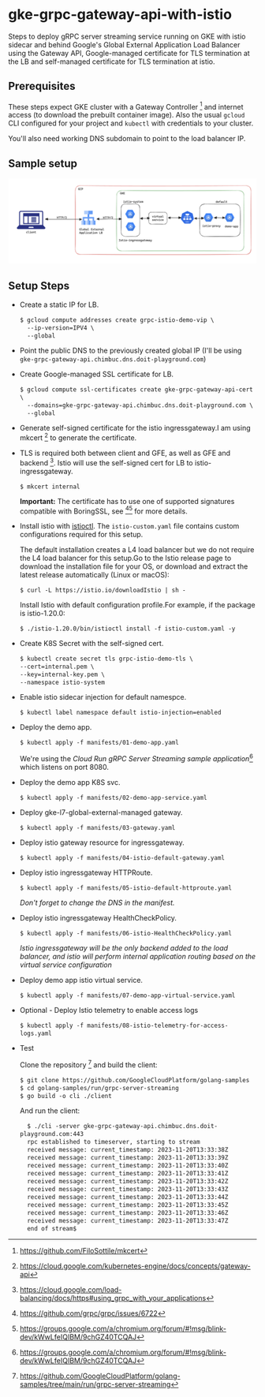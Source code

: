 # gke-grpc-gateway-api-with-istio

Steps to deploy gRPC server streaming service running on GKE with istio sidecar and behind Google's Global External Application Load Balancer using the Gateway API, Google-managed
certificate for TLS termination at the LB and self-managed certificate for TLS termination at istio.

## Prerequisites

These steps expect GKE cluster with a Gateway Controller [^1] and internet access (to download the prebuilt container image). Also the usual `gcloud` CLI configured for your project and `kubectl` with credentials to your cluster.

You'll also need working DNS subdomain to point to the load balancer IP.

## Sample setup

![setup](images/setup.png)

## Setup Steps

- Create a static IP for LB.
  ```shell
  $ gcloud compute addresses create grpc-istio-demo-vip \
    --ip-version=IPV4 \
    --global
  ```

- Point the public DNS to the previously created global IP (I'll be using `gke-grpc-gateway-api.chimbuc.dns.doit-playground.com`)

- Create Google-managed SSL certificate for LB.
  ```shell
  $ gcloud compute ssl-certificates create gke-grpc-gateway-api-cert \
    --domains=gke-grpc-gateway-api.chimbuc.dns.doit-playground.com \
    --global
  ```

- Generate self-signed certificate for the istio ingressgateway.I am using mkcert [^2] to generate the certificate.
- TLS is required both between client and GFE, as well as GFE and backend [^3]. Istio will use the self-signed cert for LB to istio-ingressgateway.

  ```shell
  $ mkcert internal
  ```
  
  **Important:** The certificate has to use one of supported signatures compatible with BoringSSL, see [^4][^5] for more details. 

- Install istio with [istioctl](https://istio.io/latest/docs/setup/install/istioctl/). The `istio-custom.yaml` file contains custom configurations required for this setup.

    The default installation creates a L4 load balancer but we do not require the L4 load balancer for this setup.Go to the Istio release page to download the installation file for your OS, or download and extract the latest release automatically (Linux or macOS):

    ```shell
    $ curl -L https://istio.io/downloadIstio | sh -
    ```

    Install Istio with default configuration profile.For example, if the package is istio-1.20.0:

    ```shell
    $ ./istio-1.20.0/bin/istioctl install -f istio-custom.yaml -y
    ```

- Create K8S Secret with the self-signed cert.
  ```shell
  $ kubectl create secret tls grpc-istio-demo-tls \
  --cert=internal.pem \
  --key=internal-key.pem \
  --namespace istio-system
  ```

- Enable istio sidecar injection for default namespce.
  ```shell
  $ kubectl label namespace default istio-injection=enabled
  ```

- Deploy the demo app.
  ```shell
  $ kubectl apply -f manifests/01-demo-app.yaml
  ```

  We're using the *Cloud Run gRPC Server Streaming sample application*[^5] which listens on port 8080.

- Deploy the demo app K8S svc.
  ```shell
  $ kubectl apply -f manifests/02-demo-app-service.yaml
  ```

- Deploy gke-l7-global-external-managed gateway.
  ```shell
  $ kubectl apply -f manifests/03-gateway.yaml
  ```

- Deploy istio gateway resource for ingressgateway.
  ```shell
  $ kubectl apply -f manifests/04-istio-default-gateway.yaml
  ```

- Deploy istio ingressgateway HTTPRoute.
  ```shell
  $ kubectl apply -f manifests/05-istio-default-httproute.yaml
  ```
  *Don't forget to change the DNS in the manifest.*

- Deploy istio ingressgateway HealthCheckPolicy.
  ```shell
  $ kubectl apply -f manifests/06-istio-HealthCheckPolicy.yaml
  ```
  *Istio ingressgateway will be the only backend added to the load balancer, and istio will perform internal application routing based on the virtual service configuration*

- Deploy demo app istio virtual service.
  ```shell
  $ kubectl apply -f manifests/07-demo-app-virtual-service.yaml
  ```

- Optional - Deploy Istio telemetry to enable access logs
  ```shell
  $ kubectl apply -f manifests/08-istio-telemetry-for-access-logs.yaml
  ```

- Test

  Clone the repository [^6] and build the client:
  ```shell
  $ git clone https://github.com/GoogleCloudPlatform/golang-samples
  $ cd golang-samples/run/grpc-server-streaming
  $ go build -o cli ./client
  ```

  And run the client:
  ```shell
    $ ./cli -server gke-grpc-gateway-api.chimbuc.dns.doit-playground.com:443
    rpc established to timeserver, starting to stream
    received message: current_timestamp: 2023-11-20T13:33:38Z
    received message: current_timestamp: 2023-11-20T13:33:39Z
    received message: current_timestamp: 2023-11-20T13:33:40Z
    received message: current_timestamp: 2023-11-20T13:33:41Z
    received message: current_timestamp: 2023-11-20T13:33:42Z
    received message: current_timestamp: 2023-11-20T13:33:43Z
    received message: current_timestamp: 2023-11-20T13:33:44Z
    received message: current_timestamp: 2023-11-20T13:33:45Z
    received message: current_timestamp: 2023-11-20T13:33:46Z
    received message: current_timestamp: 2023-11-20T13:33:47Z
    end of stream$ 
    ```

[^1]: https://github.com/FiloSottile/mkcert
[^2]: https://cloud.google.com/kubernetes-engine/docs/concepts/gateway-api
[^3]: https://cloud.google.com/load-balancing/docs/https#using_grpc_with_your_applications
[^4]: https://github.com/grpc/grpc/issues/6722
[^5]: https://groups.google.com/a/chromium.org/forum/#!msg/blink-dev/kWwLfeIQIBM/9chGZ40TCQAJ
[^6]: https://github.com/GoogleCloudPlatform/golang-samples/tree/main/run/grpc-server-streaming
